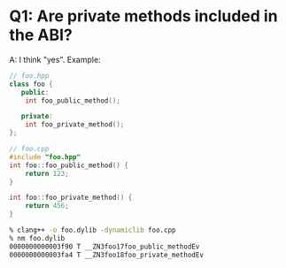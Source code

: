 # Q1: Are private methods included in the ABI?

A: I think "yes". Example:

```c++
// foo.hpp
class foo {
   public:
    int foo_public_method();

   private:
    int foo_private_method();
};
```

```c++
// foo.cpp
#include "foo.hpp"
int foo::foo_public_method() {
    return 123;
}

int foo::foo_private_method() {
    return 456;
}
```

```bash
% clang++ -o foo.dylib -dynamiclib foo.cpp
% nm foo.dylib                            
0000000000003f90 T __ZN3foo17foo_public_methodEv
0000000000003fa4 T __ZN3foo18foo_private_methodEv
```
